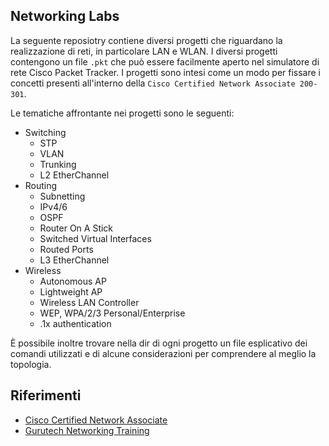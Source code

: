 ## Networking Labs
La seguente reposiotry contiene diversi progetti che riguardano la realizzazione di reti, in particolare LAN e WLAN.
I diversi progetti contengono un file `.pkt` che può essere facilmente aperto nel simulatore di rete Cisco Packet Tracker.
I progetti sono intesi come un modo per fissare i concetti presenti all'interno della `Cisco Certified Network Associate 200-301`.

Le tematiche affrontante nei progetti sono le seguenti:
- Switching
  - STP
  - VLAN
  - Trunking
  - L2 EtherChannel
- Routing
  - Subnetting
  - IPv4/6
  - OSPF
  - Router On A Stick
  - Switched Virtual Interfaces
  - Routed Ports
  - L3 EtherChannel
- Wireless
  - Autonomous AP
  - Lightweight AP
  - Wireless LAN Controller
  - WEP, WPA/2/3 Personal/Enterprise
  - .1x authentication
 
È possibile inoltre trovare nella dir di ogni progetto un file esplicativo dei comandi utilizzati e di alcune considerazioni per comprendere al meglio la topologia.

## Riferimenti
- [Cisco Certified Network Associate](https://www.cisco.com/site/us/en/learn/training-certifications/exams/ccna.html#tabs-35d568e0ff-item-194f491212-tab)
- [Gurutech Networking Training](https://www.youtube.com/@gurutechnetworks)

  
  
